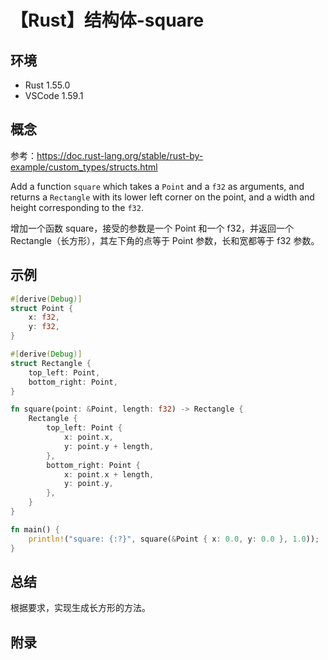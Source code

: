 # 【Rust】结构体-square

## 环境

- Rust 1.55.0
- VSCode 1.59.1

## 概念

参考：<https://doc.rust-lang.org/stable/rust-by-example/custom_types/structs.html>

Add a function `square` which takes a `Point` and a `f32` as arguments, and returns a `Rectangle` with its lower left corner on the point, and a width and height corresponding to the `f32`.

增加一个函数 square，接受的参数是一个 Point 和一个 f32，并返回一个 Rectangle（长方形），其左下角的点等于 Point 参数，长和宽都等于 f32 参数。

## 示例

```rust
#[derive(Debug)]
struct Point {
    x: f32,
    y: f32,
}

#[derive(Debug)]
struct Rectangle {
    top_left: Point,
    bottom_right: Point,
}

fn square(point: &Point, length: f32) -> Rectangle {
    Rectangle {
        top_left: Point {
            x: point.x,
            y: point.y + length,
        },
        bottom_right: Point {
            x: point.x + length,
            y: point.y,
        },
    }
}

fn main() {
    println!("square: {:?}", square(&Point { x: 0.0, y: 0.0 }, 1.0));
}
```

## 总结

根据要求，实现生成长方形的方法。

## 附录
